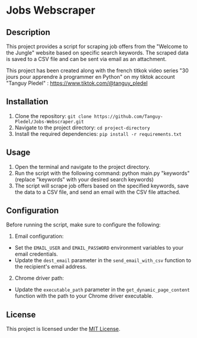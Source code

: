 # Jobs Webscraper

## Description

This project provides a script for scraping job offers from the "Welcome to the Jungle" website based on specific search keywords. The scraped data is saved to a CSV file and can be sent via email as an attachment.

This project has been created along with the french titkok video series "30 jours pour apprendre à programmer en Python" on my tiktok account "Tanguy Pledel" : https://www.tiktok.com/@tanguy_pledel

## Installation

1. Clone the repository: `git clone https://github.com/Tanguy-Pledel/Jobs-Webscraper.git`
2. Navigate to the project directory: `cd project-directory`
3. Install the required dependencies: `pip install -r requirements.txt`

## Usage

1. Open the terminal and navigate to the project directory.
2. Run the script with the following command:
python main.py "keywords" (replace "keywords" with your desired search keywords)
3. The script will scrape job offers based on the specified keywords, save the data to a CSV file, and send an email with the CSV file attached.

## Configuration

Before running the script, make sure to configure the following:

1. Email configuration:
- Set the `EMAIL_USER` and `EMAIL_PASSWORD` environment variables to your email credentials.
- Update the `dest_email` parameter in the `send_email_with_csv` function to the recipient's email address.

2. Chrome driver path:
- Update the `executable_path` parameter in the `get_dynamic_page_content` function with the path to your Chrome driver executable.

## License

This project is licensed under the [MIT License](LICENSE).
